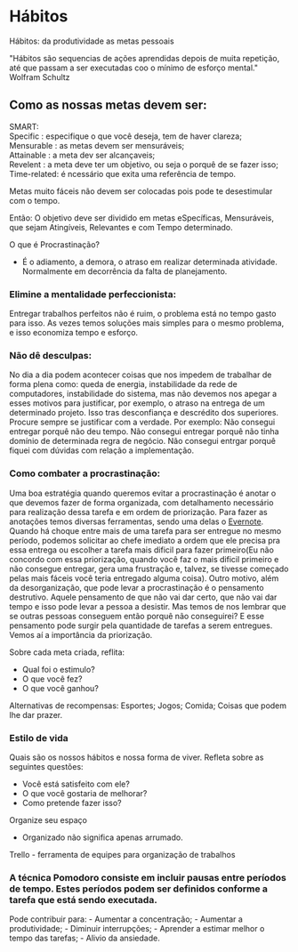 # Hábitos

Hábitos: da produtividade as metas pessoais

"Hábitos são sequencias de ações aprendidas depois de muita repetição,
até que passam a ser executadas coo o mínimo de esforço mental." Wolfram Schultz

## Como as nossas metas devem ser:

SMART:<br>
Specific    : especifique o que você deseja, tem de haver clareza;<br>
Mensurable  : as metas devem ser mensuráveis;<br>
Attainable  : a meta dev ser alcançaveis;<br>
Revelent    : a meta deve ter um objetivo, ou seja o porquê de se fazer isso;<br>
Time-related: é ncessário que exita uma referência de tempo.<br>

Metas muito fáceis não devem ser colocadas pois pode te desestimular com o tempo.

Então: O objetivo deve ser dividido em metas eSpecíficas, Mensuráveis, que sejam Atingíveis, Relevantes e com Tempo determinado. 

O que é Procrastinação?
- É o adiamento, a demora, o atraso em realizar determinada atividade. Normalmente em decorrência da falta de planejamento.

### Elimine a mentalidade perfeccionista: 
Entregar trabalhos perfeitos não é ruim, o problema está no tempo gasto para isso. As vezes temos soluções mais simples para o mesmo problema, e isso economiza tempo e esforço.

### Não dê desculpas: 
No dia a dia podem acontecer coisas que nos impedem de trabalhar de forma plena como: queda de energia, instabilidade da rede de computadores, instabilidade do sistema, mas não devemos nos apegar a esses motivos para justificar, por exemplo, o atraso na entrega de um determinado projeto. Isso tras desconfiança e descrédito dos superiores. Procure sempre se justificar com a verdade. Por exemplo: Não consegui entregar porquê não deu tempo. Não consegui entregar porquê não tinha domínio de determinada regra de negócio. Não consegui entrgar porquê fiquei com dúvidas com relação a implementação.

### Como combater a procrastinação:

Uma boa estratégia quando queremos evitar a procrastinação é anotar o que devemos fazer de forma organizada, com detalhamento necessário para realização dessa tarefa e em ordem de priorização. Para fazer as anotações temos diversas ferramentas, sendo uma delas o <a href="https://evernote.com">Evernote</a>. Quando há choque entre mais de uma tarefa para ser entregue no mesmo período, podemos solicitar ao chefe imediato a ordem que ele precisa pra essa entrega ou escolher a tarefa mais dificil para fazer primeiro(Eu não concordo com essa priorização, quando você faz o mais dificil primeiro e não consegue entregar, gera uma frustração e, talvez, se tivesse começado pelas mais fáceis você teria entregado alguma coisa). 
Outro motivo, além da desorganização, que pode levar a procrastinação é o pensamento destrutivo. Aquele pensamento de que não vai dar certo, que não vai dar tempo e isso pode levar a pessoa a desistir. Mas temos de nos lembrar que se outras pessoas conseguem então porquê não conseguirei? E esse pensamento pode surgir pela quantidade de tarefas a serem entregues. Vemos aí a importância da priorização.

Sobre cada meta criada, reflita:

- Qual foi o estimulo?
- O que você fez?
- O que você ganhou?

Alternativas de recompensas:
Esportes;
Jogos;
Comida;
Coisas que podem lhe dar prazer.

### Estilo de vida

Quais são os nossos hábitos e nossa forma de viver. Refleta sobre as seguintes questões:

- Você está satisfeito com ele?
- O que você gostaria de melhorar?
- Como pretende fazer isso?

Organize seu espaço
- Organizado não significa apenas arrumado.

Trello - ferramenta de equipes para organização de trabalhos

### A técnica Pomodoro consiste em incluir pausas entre períodos de tempo. Estes períodos podem ser definidos conforme a tarefa que está sendo executada.
  Pode contribuir para: 
	- Aumentar a concentração;
	- Aumentar a produtividade;
	- Diminuir interrupções;
	- Aprender a estimar melhor o tempo das tarefas;
	- Alivio da ansiedade.
